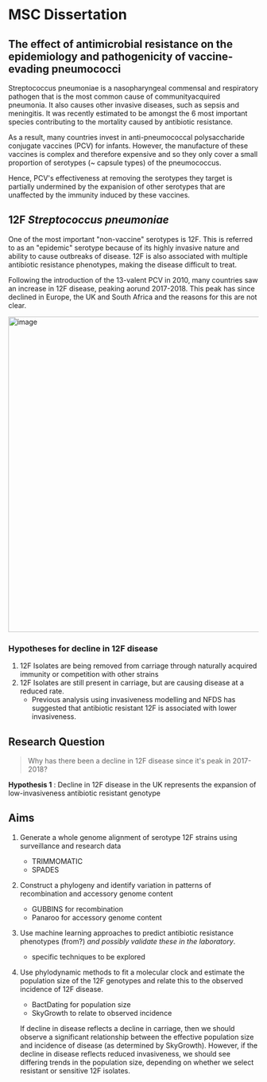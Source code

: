 # MSC Dissertation

## The effect of antimicrobial resistance on the epidemiology and pathogenicity of vaccine-evading pneumococci

Streptococcus pneumoniae is a nasopharyngeal commensal and respiratory pathogen that is the most common cause of communityacquired pneumonia. It also causes other invasive diseases, such as sepsis and meningitis. 
It was recently estimated to be amongst the 6 most important species contributing to the mortality caused by antibiotic resistance. 

As a result, many countries invest in anti-pneumococcal polysaccharide conjugate vaccines (PCV) for infants. However, the manufacture of these vaccines is complex and therefore expensive and so they only cover a small proportion of serotypes (~ capsule types) of the pneumococcus. 

Hence, PCV's effectiveness at removing the serotypes they target is partially undermined by the expanision of other serotypes that are unaffected by the immunity induced by these vaccines.

## 12F *Streptococcus pneumoniae*

One of the most important "non-vaccine" serotypes is 12F. This is referred to as an "epidemic" serotype because of its highly invasive nature and ability to cause outbreaks of disease.
12F is also associated with multiple antibiotic resistance phenotypes, making the disease difficult to treat.

Following the introduction of the 13-valent PCV in 2010, many countries saw an increase in 12F disease, peaking aorund 2017-2018. This peak has since declined in Europe, the UK and South Africa and the reasons for this are not clear.

<img width="634" alt="image" src="https://user-images.githubusercontent.com/67292186/168802472-dfb884c9-85a4-44fb-bb59-67e453faff2d.png">


### Hypotheses for decline in 12F disease

1. 12F Isolates are being removed from carriage through naturally acquired immunity or competition with other strains
2. 12F Isolates are still present in carriage, but are causing disease at a reduced rate.
    *  Previous analysis using invasiveness modelling and NFDS has suggested that antibiotic resistant 12F is associated with lower invasiveness.

## Research Question

> Why has there been a decline in 12F disease since it's peak in 2017-2018?

**Hypothesis 1** : Decline in 12F disease in the UK represents the expansion of low-invasiveness antibiotic resistant genotype

## Aims

1. Generate a whole genome alignment of serotype 12F strains using surveillance and research data
     * TRIMMOMATIC
     * SPADES
2. Construct a phylogeny and identify variation in patterns of recombination and accessory genome content
     * GUBBINS for recombination
     * Panaroo for accessory genome content
3. Use machine learning approaches to predict antibiotic resistance phenotypes (from?) *and possibly validate these in the laboratory*. 
     * specific techniques to be explored
4. Use phylodynamic methods to fit a molecular clock and estimate the population size of the 12F genotypes and relate this to the observed incidence of 12F disease.
     * BactDating for population size
     * SkyGrowth to relate to observed incidence
     
     If decline in disease reflects a decline in carriage, then we should observe a significant relationship between the effective population size and incidence of disease (as determined by SkyGrowth).
     However, if the decline in disease reflects reduced invasiveness, we should see differing trends in the population size, depending on whether we select resistant or sensitive 12F isolates.
